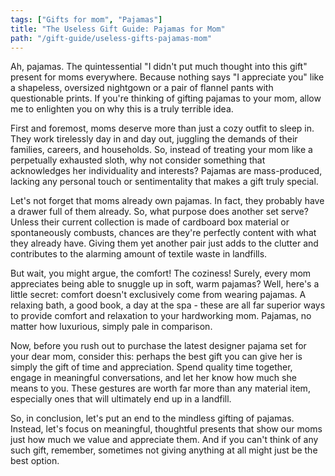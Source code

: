 ```yaml
---
tags: ["Gifts for mom", "Pajamas"]
title: "The Useless Gift Guide: Pajamas for Mom"
path: "/gift-guide/useless-gifts-pajamas-mom"
---
```


Ah, pajamas. The quintessential "I didn't put much thought into this gift" present for moms everywhere. Because nothing says "I appreciate you" like a shapeless, oversized nightgown or a pair of flannel pants with questionable prints. If you're thinking of gifting pajamas to your mom, allow me to enlighten you on why this is a truly terrible idea.

First and foremost, moms deserve more than just a cozy outfit to sleep in. They work tirelessly day in and day out, juggling the demands of their families, careers, and households. So, instead of treating your mom like a perpetually exhausted sloth, why not consider something that acknowledges her individuality and interests? Pajamas are mass-produced, lacking any personal touch or sentimentality that makes a gift truly special.

Let's not forget that moms already own pajamas. In fact, they probably have a drawer full of them already. So, what purpose does another set serve? Unless their current collection is made of cardboard box material or spontaneously combusts, chances are they're perfectly content with what they already have. Giving them yet another pair just adds to the clutter and contributes to the alarming amount of textile waste in landfills.

But wait, you might argue, the comfort! The coziness! Surely, every mom appreciates being able to snuggle up in soft, warm pajamas? Well, here's a little secret: comfort doesn't exclusively come from wearing pajamas. A relaxing bath, a good book, a day at the spa - these are all far superior ways to provide comfort and relaxation to your hardworking mom. Pajamas, no matter how luxurious, simply pale in comparison.

Now, before you rush out to purchase the latest designer pajama set for your dear mom, consider this: perhaps the best gift you can give her is simply the gift of time and appreciation. Spend quality time together, engage in meaningful conversations, and let her know how much she means to you. These gestures are worth far more than any material item, especially ones that will ultimately end up in a landfill.

So, in conclusion, let's put an end to the mindless gifting of pajamas. Instead, let's focus on meaningful, thoughtful presents that show our moms just how much we value and appreciate them. And if you can't think of any such gift, remember, sometimes not giving anything at all might just be the best option.